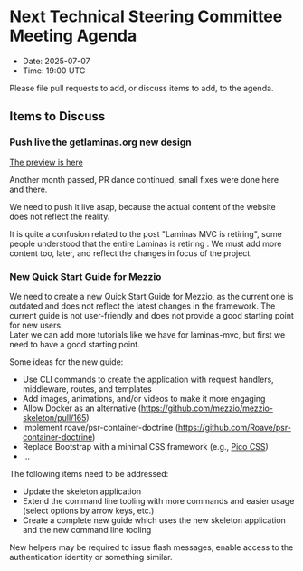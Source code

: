 # Next Technical Steering Committee Meeting Agenda

- Date: 2025-07-07
- Time: 19:00 UTC

Please file pull requests to add, or discuss items to add, to the agenda.

## Items to Discuss

### Push live the getlaminas.org new design

[The preview is here](https://preview-1-hy2vwsq-2ja7ciew2nbkm.us-2.platformsh.site/)


Another month passed, PR dance continued, small fixes were done here and there.

We need to push it live asap, because the actual content of the website does not reflect the reality.

It is quite a confusion related to the post "Laminas MVC is retiring", some people understood that the 
entire Laminas is retiring .
We must add more content too, later, and reflect the changes in focus of the project.

### New Quick Start Guide for Mezzio

We need to create a new Quick Start Guide for Mezzio, as the current one is outdated and does not reflect the latest changes in the framework.
The current guide is not user-friendly and does not provide a good starting point for new users.  
Later we can add more tutorials like we have for laminas-mvc, but first we need to have a good starting point.

Some ideas for the new guide:

- Use CLI commands to create the application with request handlers, middleware, routes, and templates
- Add images, animations, and/or videos to make it more engaging
- Allow Docker as an alternative (https://github.com/mezzio/mezzio-skeleton/pull/165)
- Implement roave/psr-container-doctrine (https://github.com/Roave/psr-container-doctrine)
- Replace Bootstrap with a minimal CSS framework (e.g., [Pico CSS](https://picocss.com))
- …

The following items need to be addressed:

- Update the skeleton application
- Extend the command line tooling with more commands and easier usage (select options by arrow keys, etc.)
- Create a complete new guide which uses the new skeleton application and the new command line tooling

New helpers may be required to issue flash messages, enable access to the authentication identity or something similar.
